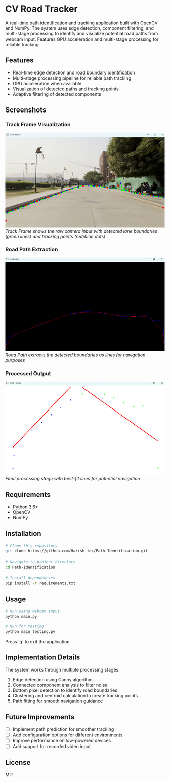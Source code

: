 # CV Road Tracker

A real-time path identification and tracking application built with OpenCV and NumPy. The system uses edge detection, component filtering, and multi-stage processing to identify and visualize potential road paths from webcam input. Features GPU acceleration and multi-stage processing for reliable tracking.

## Features

- Real-time edge detection and road boundary identification
- Multi-stage processing pipeline for reliable path tracking
- GPU acceleration when available
- Visualization of detected paths and tracking points
- Adaptive filtering of detected components

## Screenshots

### Track Frame Visualization
![Track Frame](images/image1.png)
*Track Frame shows the raw camera input with detected lane boundaries (green lines) and tracking points (red/blue dots)*

### Road Path Extraction
![Road Path](images/image2.png)
*Road Path extracts the detected boundaries as lines for navigation purposes*

### Processed Output
![Track Frame 2](images/image3.png)
*Final processing stage with best-fit lines for potential navigation*

## Requirements

- Python 3.6+
- OpenCV
- NumPy

## Installation

```bash
# Clone this repository
git clone https://github.com/Harish-ioc/Path-Identification.git

# Navigate to project directory
cd Path-Identification

# Install dependencies
pip install -r requirements.txt
```

## Usage

```bash
# Run using webcam input
python main.py
```

```bash
# Run for testing
python main_testing.py
```

Press 'q' to exit the application.

## Implementation Details

The system works through multiple processing stages:
1. Edge detection using Canny algorithm
2. Connected component analysis to filter noise
3. Bottom pixel detection to identify road boundaries
4. Clustering and centroid calculation to create tracking points
5. Path fitting for smooth navigation guidance

## Future Improvements

- [ ] Implement path prediction for smoother tracking
- [ ] Add configuration options for different environments
- [ ] Improve performance on low-powered devices
- [ ] Add support for recorded video input

## License

MIT

